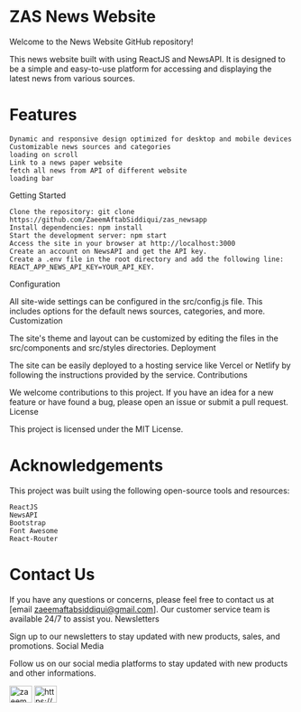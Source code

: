 
# ZAS News Website
Welcome to the News Website GitHub repository!

This news website built with using ReactJS and NewsAPI.
It is designed to be a simple and easy-to-use platform for accessing and displaying the latest news from various sources.

# Features

    Dynamic and responsive design optimized for desktop and mobile devices
    Customizable news sources and categories
    loading on scroll
    Link to a news paper website
    fetch all news from API of different website
    loading bar

Getting Started

    Clone the repository: git clone https://github.com/ZaeemAftabSiddiqui/zas_newsapp
    Install dependencies: npm install
    Start the development server: npm start
    Access the site in your browser at http://localhost:3000
    Create an account on NewsAPI and get the API key.
    Create a .env file in the root directory and add the following line: REACT_APP_NEWS_API_KEY=YOUR_API_KEY.

Configuration

All site-wide settings can be configured in the src/config.js file. This includes options for the default news sources, categories, and more.
Customization

The site's theme and layout can be customized by editing the files in the src/components and src/styles directories.
Deployment

The site can be easily deployed to a hosting service like Vercel or Netlify by following the instructions provided by the service.
Contributions

We welcome contributions to this project. If you have an idea for a new feature or have found a bug, please open an issue or submit a pull request.
License

This project is licensed under the MIT License.
# Acknowledgements

This project was built using the following open-source tools and resources:

    ReactJS
    NewsAPI
    Bootstrap
    Font Awesome
    React-Router

# Contact Us

If you have any questions or concerns, please feel free to contact us at [email zaeemaftabsiddiqui@gmail.com]. Our customer service team is available 24/7 to assist you.
Newsletters

Sign up to our newsletters to stay updated with new products, sales, and promotions.
Social Media

Follow us on our social media platforms to stay updated with new products and other informations.

   
<a href="https://twitter.com/zaeemaftab" target="blank"><img align="center" src="https://raw.githubusercontent.com/rahuldkjain/github-profile-readme-generator/master/src/images/icons/Social/twitter.svg" alt="zaeemaftab" height="30" width="40" /></a>
<a href="https://linkedin.com/in/https://www.linkedin.com/in/zaeem-aftab-siddiqui-ba45b21a2/" target="blank"><img align="center" src="https://raw.githubusercontent.com/rahuldkjain/github-profile-readme-generator/master/src/images/icons/Social/linked-in-alt.svg" alt="https://www.linkedin.com/in/zaeem-aftab-siddiqui-ba45b21a2/" height="30" width="40" /></a>
